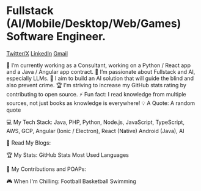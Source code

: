 # Fullstack (AI/Mobile/Desktop/Web/Games) Software Engineer.
[Twitter/X](https://x.com/jigga_byte)   [LinkedIn](https://linkedin.com/in/sixtusonuma213)  [Gmail](mailto://jigga.e10@gmail.com)

🔭 I’m currently working as a Consultant, working on a Python / React app and a Java / Angular app contract.
🌱 I’m passionate about Fullstack and AI, especially LLMs.
📝 I aim to build an AI solution that will guide the blind and also prevent crime.
🏆 I'm striving to increase my GitHub stats rating by contributing to open source.
⚡ Fun fact: I read knowledge from multiple sources, not just books as knowledge is everywhere!
💡 A Quote:
A random quote

💻 My Tech Stack:
Java, PHP, Python, Node.js, JavaScript, TypeScript, AWS, GCP, Angular (Ionic / Electron), React (Native) Android (Java), AI

📖 Read My Blogs:


🏆 My Stats:
GitHub Stats   Most Used Languages  

🤝 My Contributions and POAPs:

🎮 When I'm Chilling:
Football Basketball Swimming

<!--
**jiggabyte/jiggabyte** is a ✨ _special_ ✨ repository because its `README.md` (this file) appears on your GitHub profile.

Here are some ideas to get you started:

- 🔭 I’m currently working on ...
- 🌱 I’m currently learning ...
- 👯 I’m looking to collaborate on ...
- 🤔 I’m looking for help with ...
- 💬 Ask me about ...
- 📫 How to reach me: ...
- 😄 Pronouns: ...
- ⚡ Fun fact: ...
-->
